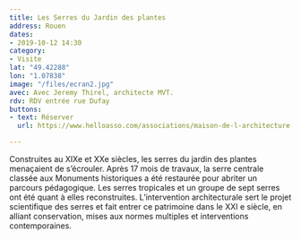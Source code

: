 ```yaml
---
title: Les Serres du Jardin des plantes
address: Rouen
dates:
- 2019-10-12 14:30
category:
- Visite
lat: "49.42288"
lon: "1.07838"
image: "/files/ecran2.jpg"
avec: Avec Jeremy Thirel, architecte MVT.
rdv: RDV entrée rue Dufay
buttons:
- text: Réserver
  url: https://www.helloasso.com/associations/maison-de-l-architecture-de-normandie-le-forum/evenements/jardin-des-plantes

---
```

Construites au XIXe et XXe siècles, les serres du jardin des plantes menaçaient de s’écrouler. Après 17 mois de travaux, la serre centrale classée aux Monuments historiques a été restaurée pour abriter un parcours pédagogique. Les serres tropicales et un groupe de sept serres ont été quant à elles reconstruites. L’intervention architecturale sert le projet scientifique des serres et fait entrer ce patrimoine dans le XXI e siècle, en alliant conservation, mises aux normes multiples et interventions contemporaines.